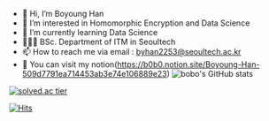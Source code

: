 - 👋 Hi, I’m Boyoung Han
- 👀 I’m interested in Homomorphic Encryption and Data Science
- 🌱 I’m currently learning Data Science
- 👩🏻‍🎓 BSc. Department of ITM in Seoultech
- 📫 How to reach me via email : byhan2253@seoultech.ac.kr
- 📑 You can visit my notion(https://b0b0.notion.site/Boyoung-Han-509d7791ea714453ab3e74e106889e23)
![bobo's GitHub stats](https://github-readme-stats.vercel.app/api?username=bobo-0&bg_color=30,87cefa,9370db&title_color=fff&text_color=fff)
  
[![solved.ac tier](http://mazassumnida.wtf/api/pastel/generate_badge?boj=bobo0)](https://solved.ac/bobo0)

[![Hits](https://hits.seeyoufarm.com/api/count/incr/badge.svg?url=https%3A%2F%2Fgithub.com%2Ftwinklesu&count_bg=%23FF6B74&title_bg=%23000000&icon=&icon_color=%23E7E7E7&title=hits&edge_flat=false)](https://hits.seeyoufarm.com)
